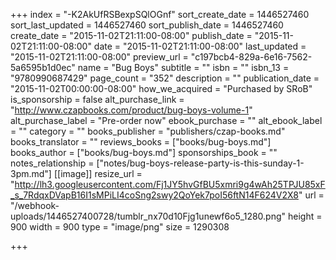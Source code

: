 +++
index = "-K2AkUfRSBexpSQlOGnf"
sort_create_date = 1446527460
sort_last_updated = 1446527460
sort_publish_date = 1446527460
create_date = "2015-11-02T21:11:00-08:00"
publish_date = "2015-11-02T21:11:00-08:00"
date = "2015-11-02T21:11:00-08:00"
last_updated = "2015-11-02T21:11:00-08:00"
preview_url = "c197bcb4-829a-6e16-7562-5a6595b1d0ec"
name = "Bug Boys"
subtitle = ""
isbn = ""
isbn_13 = "9780990687429"
page_count = "352"
description = ""
publication_date = "2015-11-02T00:00:00-08:00"
how_we_acquired = "Purchased by SRoB"
is_sponsorship = false
alt_purchase_link = "http://www.czapbooks.com/product/bug-boys-volume-1"
alt_purchase_label = "Pre-order now"
ebook_purchase = ""
alt_ebook_label = ""
category = ""
books_publisher = "publishers/czap-books.md"
books_translator = ""
reviews_books = ["books/bug-boys.md"]
books_author = ["books/bug-boys.md"]
sponsorships_book = ""
notes_relationship = ["notes/bug-boys-release-party-is-this-sunday-1-3pm.md"]
[[image]]
resize_url = "http://lh3.googleusercontent.com/Fj1JY5hvGfBU5xmri9g4wAh25TPJU85xF_s_7RdqxDVapB16I1sMPiLI4coSng2swy2QoYek7poI56ftN14F624V2X8"
url = "/webhook-uploads/1446527400728/tumblr_nx70d10Fjg1unewf6o5_1280.png"
height = 900
width = 900
type = "image/png"
size = 1290308

+++
